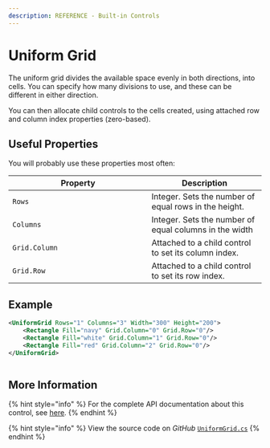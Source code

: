 ```yaml
---
description: REFERENCE - Built-in Controls
---
```


# Uniform Grid

The uniform grid divides the available space evenly in both directions, into cells. You can specify how many divisions to use, and these can be different in either direction.

You can then allocate child controls to the cells created, using attached row and column index properties (zero-based).&#x20;

## Useful Properties

You will probably use these properties most often:

<table><thead><tr><th width="261">Property</th><th>Description</th></tr></thead><tbody><tr><td><code>Rows</code></td><td>Integer. Sets the number of equal rows in the height.</td></tr><tr><td><code>Columns</code></td><td>Integer. Sets the number of equal columns in the width</td></tr><tr><td><code>Grid.Column</code></td><td>Attached to a child control to set its column index.</td></tr><tr><td><code>Grid.Row</code></td><td>Attached to a child control to set its row index.</td></tr></tbody></table>

## Example

```xml
<UniformGrid Rows="1" Columns="3" Width="300" Height="200">
    <Rectangle Fill="navy" Grid.Column="0" Grid.Row="0"/>
    <Rectangle Fill="white" Grid.Column="1" Grid.Row="0"/>
    <Rectangle Fill="red" Grid.Column="2" Grid.Row="0"/>
</UniformGrid>
```

<figure><img src="../../../.gitbook/assets/image (1) (2).png" alt=""><figcaption></figcaption></figure>

## More Information

{% hint style="info" %}
For the complete API documentation about this control, see [here](https://reference.avaloniaui.net/api/Avalonia.Controls.Primitives/UniformGrid/).
{% endhint %}

{% hint style="info" %}
View the source code on _GitHub_ [`UniformGrid.cs`](https://github.com/AvaloniaUI/Avalonia/blob/master/src/Avalonia.Controls/Primitives/UniformGrid.cs)
{% endhint %}




